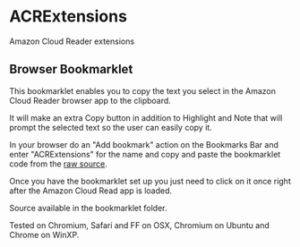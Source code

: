 # ACRExtensions

Amazon Cloud Reader extensions

## Browser Bookmarklet

This bookmarklet enables you to copy the text you select in the Amazon Cloud Reader browser app to the clipboard.

It will make an extra Copy button in addition to Highlight and Note that will prompt the selected text so the user can easily copy it.

In your browser do an "Add bookmark" action on the Bookmarks Bar and enter "ACRExtensions" for the name and copy and paste the bookmarklet code from the [raw source](https://raw.github.com/binarycrafts/ACRExtensions/master/bookmarklet/bookmarklet.js).


Once you have the bookmarklet set up you just need to click on it once right after the Amazon Cloud Read app is loaded.

Source available in the bookmarklet folder.

Tested on Chromium, Safari and FF on OSX, Chromium on Ubuntu and Chrome on WinXP.

